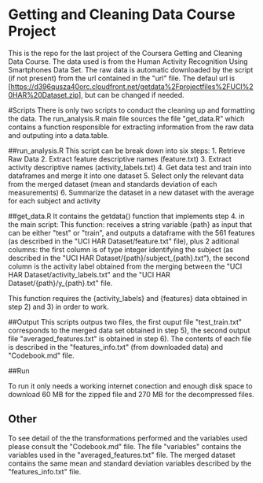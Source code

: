 Getting and Cleaning Data Course Project
=======

This is the repo for the last project of the Coursera Getting and Cleaning Data Course. The data used is from the Human Activity Recognition Using Smartphones Data Set. The raw data is automatic downloaded by the script  (if not present) from the url contained in the "url" file.
The defaul url is  [https://d396qusza40orc.cloudfront.net/getdata%2Fprojectfiles%2FUCI%20HAR%20Dataset.zip], but can be changed if needed.

#Scripts
There is only two scripts to conduct the cleaning up and formatting the data.
The run\_analysis.R main file sources the file "get\_data.R" which contains a function 
responsible for extracting information from the raw data and outputing into a data.table.

##run\_analysis.R
This script can be break down into six steps:
	1. Retrieve Raw Data
	2. Extract feature descriptive names (feature.txt)
	3. Extract activity descriptive names (activity\_labels.txt)
	4. Get data test and train into dataframes and merge it into one dataset
	5. Select only the relevant data from the merged dataset (mean and standards deviation of each measurements)
	6. Summarize the dataset in a new dataset with the average for each subject and activity


##get\_data.R
	It contains the getdata() function that implements step 4. in the main script:
	This  function: receives a string variable {path} as input that can be either "test"
or "train", and outputs a dataframe with the 561 features (as described in the "UCI HAR Dataset/feature.txt" file), plus
 2 aditional columns: the first column is of type integer identifying the subject (as described in the "UCI HAR Dataset/{path}/subject\_{path}.txt"), the second column is the activity label obtained from the merging between the "UCI HAR Dataset/activity\_labels.txt" and the "UCI HAR Dataset/{path}/y\_{path}.txt" file.

This function requires the {activity\_labels} and {features} data obtained in step 2) and 3) in order to work. 


##Output
	This scripts outpus two files, the first ouput file "test\_train.txt" corresponds to the merged data set obtained in step 5), the second output file "averaged\_features.txt" is obtained in step 6). The contents of each file is described in the "features_info.txt" (from downloaded data) and "Codebook.md" file.


##Run

To run it only needs a working internet conection and enough disk space to download  60 MB for the zipped file and 270 MB for the decompressed files.

## Other

To see detail of the the transformations performed and the variables used please consult the "Codebook.md" file.
The file "variables" contains the variables used in the "averaged\_features.txt" file.
The merged dataset contains the same mean and standard deviation variables described by the "features_info.txt" file.